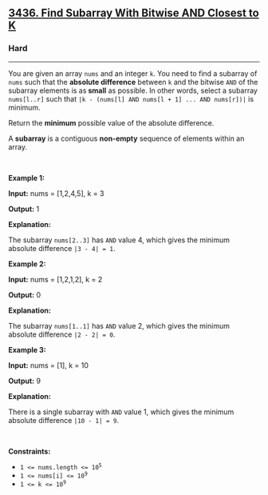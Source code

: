 <h2><a href="https://leetcode.com/contest/weekly-contest-400/problems/find-subarray-with-bitwise-and-closest-to-k">3436. Find Subarray With Bitwise AND Closest to K</a></h2><h3>Hard</h3><hr><p>You are given an array <code>nums</code> and an integer <code>k</code>. You need to find a <span data-keyword="subarray-nonempty">subarray</span> of <code>nums</code> such that the <strong>absolute difference</strong> between <code>k</code> and the bitwise <code>AND</code> of the subarray elements is as<strong> small</strong> as possible. In other words, select a subarray <code>nums[l..r]</code> such that <code>|k - (nums[l] AND nums[l + 1] ... AND nums[r])|</code> is minimum.</p>

<p>Return the <strong>minimum</strong> possible value of the absolute difference.</p>

<p>A <strong>subarray</strong> is a contiguous <b>non-empty</b> sequence of elements within an array.</p>

<p>&nbsp;</p>
<p><strong class="example">Example 1:</strong></p>

<div class="example-block">
<p><strong>Input:</strong> <span class="example-io">nums = [1,2,4,5], k = 3</span></p>

<p><strong>Output:</strong> <span class="example-io">1</span></p>

<p><strong>Explanation:</strong></p>

<p>The subarray <code>nums[2..3]</code> has <code>AND</code> value 4, which gives the minimum absolute difference <code>|3 - 4| = 1</code>.</p>
</div>

<p><strong class="example">Example 2:</strong></p>

<div class="example-block">
<p><strong>Input:</strong> <span class="example-io">nums = [1,2,1,2], k = 2</span></p>

<p><strong>Output:</strong> <span class="example-io">0</span></p>

<p><strong>Explanation:</strong></p>

<p>The subarray <code>nums[1..1]</code> has <code>AND</code> value 2, which gives the minimum absolute difference <code>|2 - 2| = 0</code>.</p>
</div>

<p><strong class="example">Example 3:</strong></p>

<div class="example-block">
<p><strong>Input:</strong> <span class="example-io">nums = [1], k = 10</span></p>

<p><strong>Output:</strong> <span class="example-io">9</span></p>

<p><strong>Explanation:</strong></p>

<p>There is a single subarray with <code>AND</code> value 1, which gives the minimum absolute difference <code>|10 - 1| = 9</code>.</p>
</div>

<p>&nbsp;</p>
<p><strong>Constraints:</strong></p>

<ul>
	<li><code>1 &lt;= nums.length &lt;= 10<sup>5</sup></code></li>
	<li><code>1 &lt;= nums[i] &lt;= 10<sup>9</sup></code></li>
	<li><code>1 &lt;= k &lt;= 10<sup>9</sup></code></li>
</ul>

